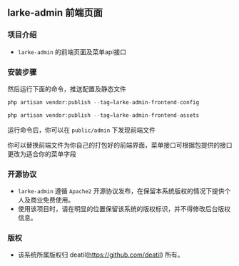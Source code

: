 ## larke-admin 前端页面


### 项目介绍

*  `larke-admin` 的前端页面及菜单api接口


### 安装步骤


然后运行下面的命令，推送配置及静态文件

```php
php artisan vendor:publish --tag=larke-admin-frontend-config
```

```php
php artisan vendor:publish --tag=larke-admin-frontend-assets
```

运行命令后，你可以在 `public/admin` 下发现前端文件

你可以替换前端文件为你自己的打包好的前端界面，菜单接口可根据包提供的接口更改为适合你的菜单字段



### 开源协议

*  `larke-admin` 遵循 `Apache2` 开源协议发布，在保留本系统版权的情况下提供个人及商业免费使用。  
*  使用该项目时，请在明显的位置保留该系统的版权标识，并不得修改后台版权信息。


### 版权

*  该系统所属版权归 deatil(https://github.com/deatil) 所有。
